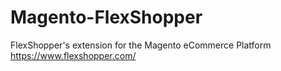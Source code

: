 # Magento-FlexShopper
FlexShopper's extension for the Magento eCommerce Platform  https://www.flexshopper.com/
